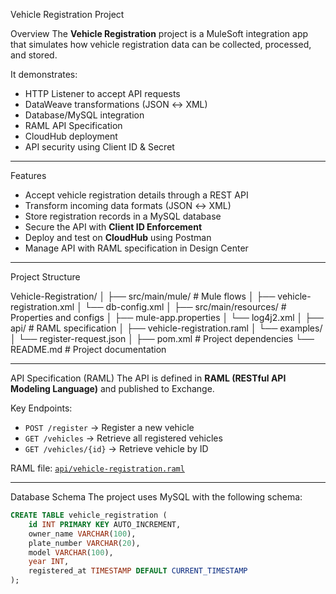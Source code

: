 Vehicle Registration Project

Overview
The **Vehicle Registration** project is a MuleSoft integration app that simulates how vehicle registration data can be collected, processed, and stored.  

It demonstrates:
- HTTP Listener to accept API requests
- DataWeave transformations (JSON ↔ XML)
- Database/MySQL integration
- RAML API Specification
- CloudHub deployment
- API security using Client ID & Secret

---

Features
- Accept vehicle registration details through a REST API
- Transform incoming data formats (JSON ↔ XML)
- Store registration records in a MySQL database
- Secure the API with **Client ID Enforcement**
- Deploy and test on **CloudHub** using Postman
- Manage API with RAML specification in Design Center

---

Project Structure

Vehicle-Registration/
│
├── src/main/mule/ # Mule flows
│ ├── vehicle-registration.xml
│ └── db-config.xml
│
├── src/main/resources/ # Properties and configs
│ ├── mule-app.properties
│ └── log4j2.xml
│
├── api/ # RAML specification
│ ├── vehicle-registration.raml
│ └── examples/
│ └── register-request.json
│
├── pom.xml # Project dependencies
└── README.md # Project documentation



---

API Specification (RAML)
The API is defined in **RAML (RESTful API Modeling Language)** and published to Exchange.  

Key Endpoints:
- `POST /register` → Register a new vehicle  
- `GET /vehicles` → Retrieve all registered vehicles  
- `GET /vehicles/{id}` → Retrieve vehicle by ID  

RAML file: [`api/vehicle-registration.raml`](api/vehicle-registration.raml)

---

Database Schema
The project uses MySQL with the following schema:

```sql
CREATE TABLE vehicle_registration (
    id INT PRIMARY KEY AUTO_INCREMENT,
    owner_name VARCHAR(100),
    plate_number VARCHAR(20),
    model VARCHAR(100),
    year INT,
    registered_at TIMESTAMP DEFAULT CURRENT_TIMESTAMP
);

